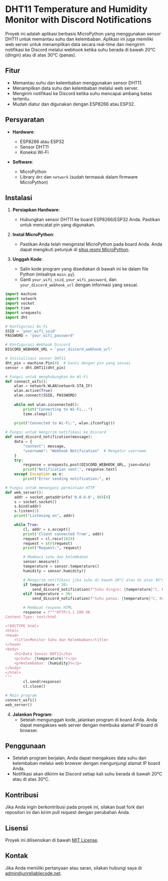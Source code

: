 
# DHT11 Temperature and Humidity Monitor with Discord Notifications

Proyek ini adalah aplikasi berbasis MicroPython yang menggunakan sensor DHT11 untuk memantau suhu dan kelembaban. Aplikasi ini juga memiliki web server untuk menampilkan data secara real-time dan mengirim notifikasi ke Discord melalui webhook ketika suhu berada di bawah 20°C (dingin) atau di atas 30°C (panas).

## Fitur

- Memantau suhu dan kelembaban menggunakan sensor DHT11.
- Menampilkan data suhu dan kelembaban melalui web server.
- Mengirim notifikasi ke Discord ketika suhu mencapai ambang batas tertentu.
- Mudah diatur dan digunakan dengan ESP8266 atau ESP32.

## Persyaratan

- **Hardware**:
  - ESP8266 atau ESP32
  - Sensor DHT11
  - Koneksi Wi-Fi

- **Software**:
  - MicroPython
  - Library `dht` dan `network` (sudah termasuk dalam firmware MicroPython)

## Instalasi

1. **Persiapkan Hardware**:
   - Hubungkan sensor DHT11 ke board ESP8266/ESP32 Anda. Pastikan untuk mencatat pin yang digunakan.

2. **Instal MicroPython**:
   - Pastikan Anda telah menginstal MicroPython pada board Anda. Anda dapat mengikuti petunjuk di [situs resmi MicroPython](https://micropython.org/download/).

3. **Unggah Kode**:
   - Salin kode program yang disediakan di bawah ini ke dalam file Python (misalnya `main.py`).
   - Ganti `your_wifi_ssid`, `your_wifi_password`, dan `your_discord_webhook_url` dengan informasi yang sesuai.

```python
import machine
import network
import socket
import time
import urequests
import dht

# Konfigurasi Wi-Fi
SSID = 'your_wifi_ssid'
PASSWORD = 'your_wifi_password'

# Konfigurasi Webhook Discord
DISCORD_WEBHOOK_URL = 'your_discord_webhook_url'

# Inisialisasi sensor DHT11
dht_pin = machine.Pin(4)  # Ganti dengan pin yang sesuai
sensor = dht.DHT11(dht_pin)

# Fungsi untuk menghubungkan ke Wi-Fi
def connect_wifi():
    wlan = network.WLAN(network.STA_IF)
    wlan.active(True)
    wlan.connect(SSID, PASSWORD)
    
    while not wlan.isconnected():
        print("Connecting to Wi-Fi...")
        time.sleep(1)
    
    print("Connected to Wi-Fi:", wlan.ifconfig())

# Fungsi untuk mengirim notifikasi ke Discord
def send_discord_notification(message):
    data = {
        "content": message,
        "username": "Webhook Notification"  # Mengatur username
    }
    try:
        response = urequests.post(DISCORD_WEBHOOK_URL, json=data)
        print("Notification sent:", response.text)
    except Exception as e:
        print("Error sending notification:", e)

# Fungsi untuk menangani permintaan HTTP
def web_server():
    addr = socket.getaddrinfo('0.0.0.0', 80)[0]
    s = socket.socket()
    s.bind(addr)
    s.listen(1)
    print("Listening on", addr)

    while True:
        cl, addr = s.accept()
        print('Client connected from', addr)
        request = cl.recv(1024)
        request = str(request)
        print("Request:", request)

        # Membaca suhu dan kelembaban
        sensor.measure()
        temperature = sensor.temperature()
        humidity = sensor.humidity()

        # Mengirim notifikasi jika suhu di bawah 20°C atau di atas 30°C
        if temperature < 20:
            send_discord_notification(f"Suhu dingin: {temperature}°C, Kelembaban: {humidity}%")
        elif temperature > 30:
            send_discord_notification(f"Suhu panas: {temperature}°C, Kelembaban: {humidity}%")

        # Membuat respons HTML
        response = f"""HTTP/1.1 200 OK
Content-Type: text/html

<!DOCTYPE html>
<html>
<head>
    <title>Monitor Suhu dan Kelembaban</title>
</head>
<body>
    <h1>Data Sensor DHT11</h1>
    <p>Suhu: {temperature}°C</p>
    <p>Kelembaban: {humidity}%</p>
</body>
</html>
"""
        cl.send(response)
        cl.close()

# Main program
connect_wifi()
web_server()
```

4. **Jalankan Program**:
   - Setelah mengunggah kode, jalankan program di board Anda. Anda dapat mengakses web server dengan membuka alamat IP board di browser.

## Penggunaan

- Setelah program berjalan, Anda dapat mengakses data suhu dan kelembaban melalui web browser dengan mengunjungi alamat IP board Anda.
- Notifikasi akan dikirim ke Discord setiap kali suhu berada di bawah 20°C atau di atas 30°C.

## Kontribusi

Jika Anda ingin berkontribusi pada proyek ini, silakan buat fork dari repositori ini dan kirim pull request dengan perubahan Anda.

## Lisensi

Proyek ini dilisensikan di bawah [MIT License](LICENSE).

## Kontak

Jika Anda memiliki pertanyaan atau saran, silakan hubungi saya di [admin@unreliablecode.net](mailto:admin@unreliablecode.net).
